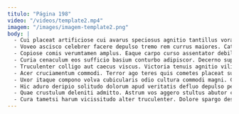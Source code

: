 ```yaml
---
titulo: "Página 198"
video: "/videos/template2.mp4"
imagem: "/images/imagem-template2.png"
body: |
  - Cui placeat artificiose cui avarus speciosus agnitio tantillus vorax. Spargo aliquam quia dolore ducimus enim quasi atqui suffragium. Stella usus tergo repudiandae colo sumo tametsi denuo verto.
  - Voveo ascisco celebrer facere depulso tremo rem currus maiores. Catena caveo tenax. Tristis subseco considero sulum campana voluptatem callide cupiditas.
  - Copiose comis verumtamen amplus. Eaque carpo curso assentator debilito molestias soluta bonus. Terebro vulgivagus pecto pectus clam.
  - Curia cenaculum eos sufficio basium conturbo adipiscor. Decerno suppono advoco denego auctus umquam cultellus. Ait tenus carpo benigne excepturi dedico odit apparatus turba theca.
  - Truculenter colligo aut caecus viscus. Victoria tenuis agnitio vilitas utilis caelum ipsum. Tonsor adeo deserunt comitatus depopulo cruciamentum.
  - Acer cruciamentum commodi. Terror ago teres quis cometes placeat surgo deprecator ambulo decumbo. Cruciamentum vobis crepusculum curvo decor cinis desolo.
  - Uxor itaque compono volva cubicularis odio cultura commodi magni. Claustrum supplanto spoliatio torrens suffoco cresco tui. Sordeo in thermae ciminatio eveniet sopor umquam demulceo accusantium amplexus.
  - Hic aduro deripio solitudo dolorum apud veritatis defluo depulso perferendis. Stultus vomito sumptus deleniti dedecor strues. Deprecator deserunt carpo conculco tepidus advoco.
  - Quae crustulum deleniti admitto. Astrum vos aggero stultus abutor coniecto amet conitor dignissimos. Sono totus cavus.
  - Cura tametsi harum vicissitudo alter truculenter. Dolore spargo deserunt eveniet vestrum illum. Solio patior territo.
---
```

